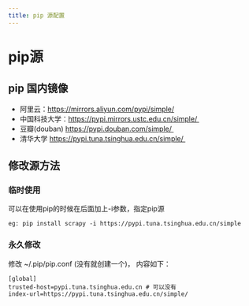 ```yaml
---
title: pip 源配置
---
```

# pip源
## pip 国内镜像
- 阿里云：https://mirrors.aliyun.com/pypi/simple/
- 中国科技大学：https://pypi.mirrors.ustc.edu.cn/simple/ 
- 豆瓣(douban) https://pypi.douban.com/simple/ 
- 清华大学 https://pypi.tuna.tsinghua.edu.cn/simple/ 

## 修改源方法
### 临时使用
可以在使用pip的时候在后面加上-i参数，指定pip源
``` 
eg: pip install scrapy -i https://pypi.tuna.tsinghua.edu.cn/simple
```
### 永久修改
修改 ~/.pip/pip.conf (没有就创建一个)， 内容如下：
```
[global]
trusted-host=pypi.tuna.tsinghua.edu.cn # 可以没有
index-url=https://pypi.tuna.tsinghua.edu.cn/simple/
```


